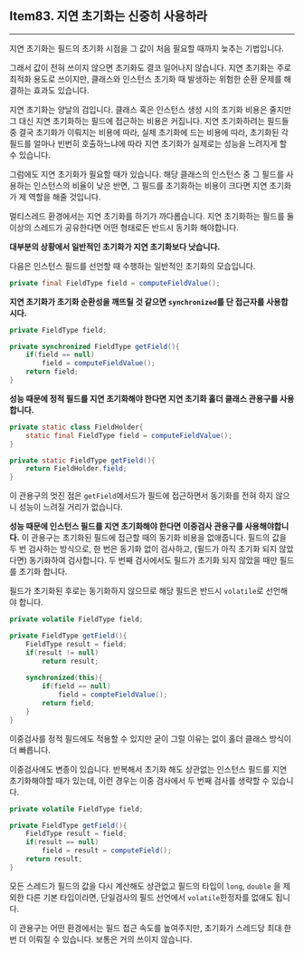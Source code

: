 ## Item83. 지연 초기화는 신중히 사용하라
***
지연 초기화는 필드의 초기화 시점을 그 값이 처음 필요할 때까지 늦추는 기법입니다.

그래서 값이 전혀 쓰이지 않으면 초기화도 결코 일어나지 않습니다.
지연 초기화는 주로 최적화 용도로 쓰이지만, 클래스와 인스턴스 초기화 때 발생하는 위험한 순환 문제를 해결하는 효과도 있습니다.

지연 초기화는 양날의 검입니다. 클래스 혹은 인스턴스 생성 시의 초기화 비용은 줄지만 그 대신 지연 초기화하는 필드에 접근하는 비용은 커집니다.
지연 초기화하려는 필드들 중 결국 초기화가 이뤄지는 비용에 따라, 실제 초기화에 드는 비용에 따라, 초기화된 각 필드를
얼마나 빈번히 호출하느냐에 따라 지연 초기화가 실제로는 성능을 느려지게 할 수 있습니다.

그럼에도 지연 초기화가 필요할 때가 있습니다. 해당 클래스의 인스턴스 중 그 필드를 사용하는 인스턴스의 비율이 낮은 반면, 그 필드를 초기화하는 비용이 크다면 
지연 초기화가 제 역할을 해줄 것입니다.

멀티스레드 환경에서는 지연 초기화를 하기가 까다롭습니다. 지연 초기화하는 필드를 둘 이상의 스레드가
공유한다면 어떤 형태로든 반드시 동기화 해야합니다.

**대부분의 상황에서 일반적인 초기화가 지연 초기화보다 낫습니다.**

다음은 인스턴스 필드를 선언할 때 수행하는 일반적인 초기화의 모습입니다.

```java
private final FieldType field = computeFieldValue();
```

**지연 초기화가 초기화 순환성을 깨뜨릴 것 같으면 `synchronized`를 단 접근자를 사용합시다.**

```java
private FieldType field;

private synchronized FieldType getField(){
    if(field == null)
        field = computeFieldValue();
    return field;
}
```

**성능 때문에 정적 필드를 지연 초기화해야 한다면 지연 초기화 홀더 클래스 관용구를 사용합니다.**

```java
private static class FieldHolder{
    static final FieldType field = computeFieldValue();
}

private static FieldType getField(){
    return FieldHolder.field;
}
```

이 관용구의 멋진 점은 `getField`메서드가 필드에 접근하면서 동기화를 전혀 하지 않으니 성능이 느려질 거리가 없습니다.

**성능 때문에 인스턴스 필드를 지연 초기화해야 한다면 이중검사 관용구를 사용해야합니다.**
이 관용구는 초기화된 필드에 접근할 때의 동기화 비용을 없애줍니다. 필드의 값을 두 번 검사하는 방식으로, 한 번은 동기화 없이 검사하고,
(필드가 아직 초기화 되지 않았다면) 동기화하여 검사합니다. 두 번째 검사에서도 필드가 초기화 되지 않았을 때만 필드를 초기화 합니다.

필드가 초기화된 후로는 동기화하지 않으므로 해당 필드은 반드시 `volatile`로 선언해야 합니다.

```java
private volatile FieldType field;

private FieldType getField(){
    FieldType result = field;
    if(result != null)
        return result;
    
    synchronized(this){
        if(field == null)
            field = compteFieldValue();
        return field;
    }
}
```

이중검사를 정적 필드에도 적용할 수 있지만 굳이 그럴 이유는 없이 홀더 클래스 방식이 더 빠릅니다.

이중검사에도 변종이 있습니다. 반복해서 초기화 해도 상관없는 인스턴스 필드를 지연 초기화해야할 때가 있는데,
이런 경우는 이중 검사에서 두 번째 검사를 생략할 수 있습니다.

```java
private volatile FieldType field;

private FieldType getField(){
    FieldType result = field;
    if(result == null)
        field = result = computeField();
    return result;
}
```

모든 스레드가 필드의 값을 다시 계산해도 상관없고 필드의 타입이 `long`, `double` 을 제외한 다른 기본 타입이라면, 단일검사의
필드 선언에서 `volatile`한정자를 없애도 됩니다. 

이 관용구는 어떤 환경에서는 필드 접근 속도를 높여주지만, 초기화가 스레드당 최대 한번 더 이뤄질 수 있습니다. 보통은 거의 쓰이지 않습니다.